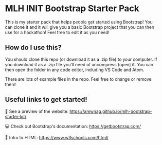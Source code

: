# MLH INIT Bootstrap Starter Pack
This is my starter pack that helps people get started using Bootstrap! You can clone it and it will give you a
basic Bootstrap project that you can then use for a hackathon! Feel free to edit it as you need!

## How do I use this?
You should clone this repo (or download it as a .zip file) to your computer. If you download it as a .zip file you'll
need ot uncompress (open) it. You can then open the folder in any code editor, including VS Code and Atom.

There are lots of example files in the repo. Feel free to change or remove them!

## Useful links to get started!
👀 See a preview of the website: https://amwnag.github.io/mlh-bootstrap-starter-kit/

💻 Check out Bootstrap's documentation: https://getbootstrap.com/

🎉 Intro to HTML: https://www.w3schools.com/html/
